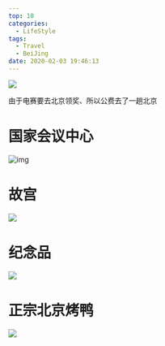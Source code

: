 ```yaml
---
top: 10
categories:
  - LifeStyle
tags:
  - Travel
  - BeiJing
date: 2020-02-03 19:46:13
---
```


![](http://leiblog.wang/static/2020-03-25/1580903285612B5731025E8932B46377A62EE775D6E5F.jpg)

由于电赛要去北京领奖、所以公费去了一趟北京

<!-- more -->

# 国家会议中心

![img](http://leiblog.wang/static/2020-03-25/15809130365271.jpg)

# 故宫

![](http://leiblog.wang/static/2020-03-25/15809132930296EEBA082C045FB95EC7A550B6CD727DA.jpg)

# 纪念品

![](http://leiblog.wang/static/2020-03-25/15809131569883.jpg)

# 正宗北京烤鸭

![](http://leiblog.wang/static/2020-03-25/1580913192622CA7C37D41E3DE7C4AB49E790FB9A28EB.jpg)
